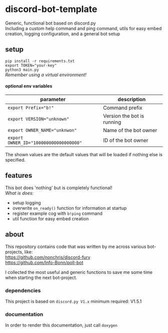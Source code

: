 # discord-bot-template
Generic, functional bot based on discord.py  
Including a custom help command and ping command, utils for easy embed creation, logging configuration, and a general bot setup

## setup
`pip install -r requirements.txt`  
`export TOKEN="your-key"`  
`python3 main.py`  
_Remember using a virtual environment!_

#### optional env variables
| parameter |  description |
| ------ |  ------ |
| `export Prefix="b!"`  | Command prefix |
| `export VERSION="unknown"` | Version the bot is running |
| `export OWNER_NAME="unknwon"` | Name of the bot owner |
| `export OWNER_ID="100000000000000000"` | ID of the bot owner |

The shown values are the default values that will be loaded if nothing else is specified.

## features
This bot does 'nothing' but is completely functional!  
_What is does:_  
* setup logging
* overwrite `on_ready()` function for information at startup
* register example cog with `b!ping` command
* util function for easy embed creation

## about
This repository contains code that was written by me across various bot-projects, like:  
https://github.com/nonchris/discord-fury  
https://github.com/Info-Bonn/poll-bot

I collected the most useful and generic functions to save me some time when starting the next bot-project. 

### dependencies 
This project is based on `discord.py V1.x` minimum required: V1.5.1

### documentation
In order to render this documentation, just call `doxygen`
